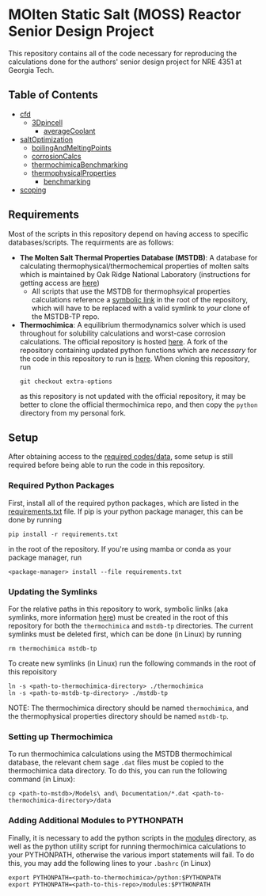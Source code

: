 # MOlten Static Salt (MOSS) Reactor Senior Design Project
This repository contains all of the code necessary for reproducing the calculations done for the authors' senior design project for NRE 4351 at Georgia Tech.

## Table of Contents

- [cfd](cfd/README.md)
  - [3Dpincell](cfd/3Dpincell/README.md)
    - [averageCoolant](cfd/3Dpincell/averageCoolant/README.md)
- [saltOptimization](saltOptimization/README.md)
  - [boilingAndMeltingPoints](saltOptimization/boilingAndMeltingPoints/README.md)
  - [corrosionCalcs](saltOptimization/corrosionCalcs/README.md)
  - [thermochimicaBenchmarking](saltOptimization/thermochimicaBenchmarking/README.md)
  - [thermophysicalProperties](saltOptimization/thermophysicalProperties/README.md)
    - [benchmarking](saltOptimization/thermophysicalProperties/benchmarking/README.md)
- [scoping](scoping/README.md)

## Requirements

Most of the scripts in this repository depend on having access to specific databases/scripts. The requirments are as follows:
- **The Molten Salt Thermal Properties Database (MSTDB)**: A database for calculating thermophysical/thermochemical properties of molten salts which is maintained by Oak Ridge National Laboratory (instructions for getting access are [here](https://mstdb.ornl.gov/about/))
  - All scripts that use the MSTDB for thermophsyical properties calculations reference a [symbolic link](#updating-the-symlinks) in the root of the repository, which will have to be replaced with a valid symlink to _your_ clone of the MSTDB-TP repo.
- **Thermochimica**: A equilibrium thermodynamics solver which is used throughout for solubility calculations and worst-case corrosion calculations. The official repository is hosted [here](https://github.com/ORNL-CEES/thermochimica). A fork of the repository containing updated python functions which are _necessary_ for the code in this repository to run is [here](https://github.com/mlouis9/thermochimica). When cloning this repository, run
  ```
  git checkout extra-options 
  ```
  as this repository is not updated with the official repository, it may be better to clone the official thermochimica repo, and then copy the `python` directory from my personal fork.

## Setup
After obtaining access to the [required codes/data](#requirements), some setup is still required before being able to run the code in this repository.
### Required Python Packages
First, install all of the required python packages, which are listed in the [requirements.txt](./requirements.txt) file. If pip is your python package manager, this can be done by running
```
pip install -r requirements.txt
```
in the root of the repository. If you're using mamba or conda as your package manager, run
```
<package-manager> install --file requirements.txt
```

### Updating the Symlinks
For the relative paths in this repository to work, symbolic linlks (aka symlinks, more information [here](https://en.wikipedia.org/wiki/Symbolic_link)) must be created in the root of this repository for both the `thermochimica` and `mstdb-tp` directories. The current symlinks must be deleted first, which can be done (in Linux) by running
```
rm thermochimica mstdb-tp
```
To create new symlinks (in Linux) run the following commands in the root of this repoisitory
```
ln -s <path-to-thermochimica-directory> ./thermochimica
ln -s <path-to-mstdb-tp-directory> ./mstdb-tp
```
NOTE: The thermochimica directory should be named `thermochimica`, and the thermophysical properties directory should be named `mstdb-tp`.

### Setting up Thermochimica
To run thermochimica calculations using the MSTDB thermochimical database, the relevant chem sage `.dat` files must be copied to the thermochimica data directory. To do this, you can run the following command (in Linux):
```
cp <path-to-mstdb>/Models\ and\ Documentation/*.dat <path-to-thermochimica-directory>/data
```

### Adding Additional Modules to PYTHONPATH
Finally, it is necessary to add the python scripts in the [modules](./modules/) directory, as well as the python utility script for running thermochimica calculations to your PYTHONPATH, otherwise the various import statements will fail. To do this, you may add the following lines to your `.bashrc` (in Linux)
```
export PYTHONPATH=<path-to-thermochimica>/python:$PYTHONPATH
export PYTHONPATH=<path-to-this-repo>/modules:$PYTHONPATH
```